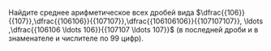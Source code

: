 Найдите среднее арифметическое всех дробей вида
$\dfrac{{106}}{{107}},\dfrac{{106106}}{{107107}},\dfrac{{106106106}}{{107107107}}, \ldots ,\dfrac{{106106 \ldots 106}}{{107107 \ldots 107}}$
(в последней дроби и в знаменателе и числителе по 99 цифр).